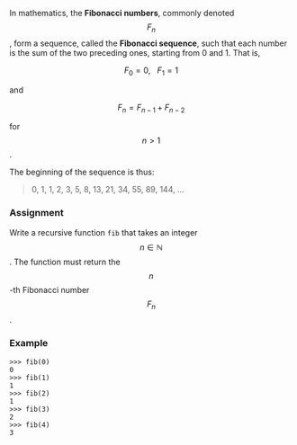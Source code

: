 In mathematics, the **Fibonacci numbers**, commonly denoted $$F_n$$, form a sequence, called the **Fibonacci sequence**, such that each number is the sum of the two preceding ones, starting from 0 and 1. That is,

$$F_0 = 0,\ \ \ F_1 = 1$$

and

$$F_n = F_{n-1} + F_{n-2}$$

for $$n > 1$$.

The beginning of the sequence is thus:

> 0, 1, 1, 2, 3, 5, 8, 13, 21, 34, 55, 89, 144, ...

### Assignment

Write a recursive function `fib` that takes an integer $$n \in \mathbb{N}$$ . The function must return the $$n$$-th Fibonacci number $$F_n$$.

### Example

```console?lang=python&prompt=>>>
>>> fib(0)
0
>>> fib(1)
1
>>> fib(2)
1
>>> fib(3)
2
>>> fib(4)
3
```

